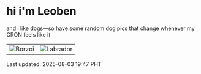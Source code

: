 # hi i'm Leoben

and i like dogs—so have some random dog pics that change whenever my CRON feels like it

|  |  |
|--------|----------|
| ![Borzoi](https://random-dog-vercel.vercel.app/api/random-borzoi?v=1754221624) | ![Labrador](https://random-dog-vercel.vercel.app/api/random-labrador?v=1754221624) |

Last updated: 2025-08-03 19:47 PHT
